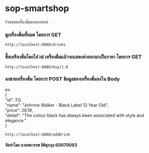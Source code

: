 # sop-smartshop
  ร้านขายเครื่องดื่มแอลกอฮอล์ 
 
### ดูเครื่องดื่มทั้หมด โดยการ GET
```
http://localhost:8080/drinks
```

### ซื้อเครืองดื่มโดยใส่ id เครื่องดื่มแล้วจะแสดงค่าออกมาเป็นราคา โดยการ GET
```
http://localhost:8080/buy/1.0
```

### ลงขายเครื่องดื่ม โดยการ POST ข้อมูลของเครื่องดื่มลงใน Body

ex.<br/>
{ <br/>
    "id": 7.0,<br/>
    "name": "Johnnie Walker - Black Label 12 Year Old",<br/>
    "price": 28.19,<br/>
    "detail": "The colour black has always been associated with style and elegance."<br/>
}

```
http://localhost:8080/addDrink
```
#### จัดทำโดย นายศตวรรษ ธิติศุภกุล 60070093
